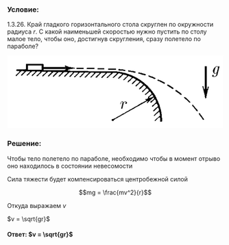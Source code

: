 ###  Условие: 

$1.3.26.$ Край гладкого горизонтального стола скруглен по окружности радиуса $r$. С какой наименьшей скоростью нужно пустить по столу малое тело, чтобы оно, достигнув скругления, сразу полетело по параболе? 

![ К задаче 1.3.26 |552x185, 51%](../../img/1.3.26/statement.png)

### Решение:

Чтобы тело полетело по параболе, необходимо чтобы в момент отрыво оно находилось в состоянии невесомости

Сила тяжести будет компенсироваться центробежной силой

$$mg = \frac{mv^2}{r}$$ 

Откуда выражаем $v$

$v = \sqrt{gr}$ 

####  Ответ: $v = \sqrt{gr}$ 

  

